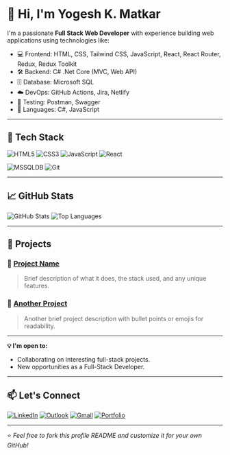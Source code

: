 # 👋 Hi, I'm Yogesh K. Matkar

I'm a passionate **Full Stack Web Developer** with experience building web applications using technologies like:

- 💻 Frontend: HTML, CSS, Tailwind CSS, JavaScript, React, React Router, Redux, Redux Toolkit
- 🛠 Backend: C# .Net Core (MVC, Web API)
- 🗄️ Database: Microsoft SQL
- ☁️ DevOps: GitHub Actions, Jira, Netlify
- 🧪 Testing: Postman, Swagger
- 💬 Languages: C#, JavaScript

---

## 🔧 Tech Stack

![HTML5](https://img.shields.io/badge/-HTML5-E34F26?style=flat&logo=html5&logoColor=white)
![CSS3](https://img.shields.io/badge/-CSS3-1572B6?style=flat&logo=css3)
![JavaScript](https://img.shields.io/badge/-JavaScript-F7DF1E?style=flat&logo=javascript&logoColor=black)
![React](https://img.shields.io/badge/-React-61DAFB?style=flat&logo=react&logoColor=white)

![MSSQLDB](https://img.shields.io/badge/Microsoft_SQL_Server-CC2927?style=flat)
![Git](https://img.shields.io/badge/-Git-F05032?style=flat&logo=git&logoColor=white)

---

## 📈 GitHub Stats

![GitHub Stats](https://github-readme-stats.vercel.app/api?username=yourusername&show_icons=true&theme=github_dark)
![Top Languages](https://github-readme-stats.vercel.app/api/top-langs/?username=yourusername&layout=compact&theme=github_dark)

---

## 🧩 Projects

### 🔹 [Project Name](https://github.com/yourusername/project-name)
> Brief description of what it does, the stack used, and any unique features.

### 🔹 [Another Project](https://github.com/yourusername/another-project)
> Another brief project description with bullet points or emojis for readability.

---

**💡 I'm open to:**
* Collaborating on interesting full-stack projects.
* New opportunities as a Full-Stack Developer.
  
---

## 📫 Let's Connect

[![LinkedIn](https://img.shields.io/badge/-LinkedIn-0077B5?style=flat&logo=linkedin)](https://www.linkedin.com/in/yogesh-matkar-fullstack)
[![Outlook](https://img.shields.io/badge/Outlook-0078D4?style=for-the-badge&logo=microsoftoutlook&logoColor=white)](mailto:yogesh.matkar@outlook.in)
[![Gmail](https://img.shields.io/badge/Gmail-D14836?style=for-the-badge&logo=gmail&logoColor=white)](mailto:yogesh.matkar51186@gmail.com)
[![Portfolio](https://img.shields.io/badge/Netlify-00C7B7?style=for-the-badge&logo=netlify&logoColor=white)](https://app.netlify.com/teams/yogeshkm/projects)



---

⭐️ *Feel free to fork this profile README and customize it for your own GitHub!*
